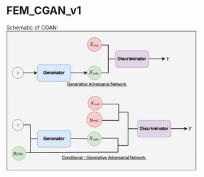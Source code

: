 # FEM_CGAN_v1


Schematic of CGAN:
![alt text](image/Conditional-GAN-in-PyTorch-and-TensorFlow.jpeg)
